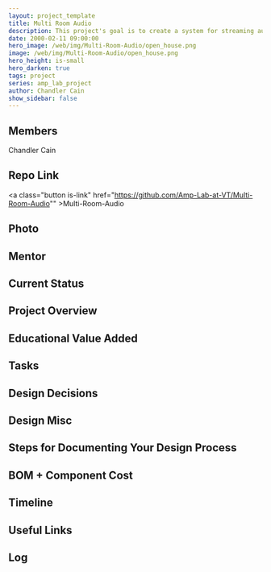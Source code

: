 ```yaml
---
layout: project_template
title: Multi Room Audio
description: This project's goal is to create a system for streaming audio remotely over a network. 
date: 2000-02-11 09:00:00
hero_image: /web/img/Multi-Room-Audio/open_house.png
image: /web/img/Multi-Room-Audio/open_house.png
hero_height: is-small
hero_darken: true
tags: project
series: amp_lab_project
author: Chandler Cain
show_sidebar: false
---
```




## Members
Chandler Cain

## Repo Link
<a class="button is-link" href="https://github.com/Amp-Lab-at-VT/Multi-Room-Audio"" >Multi-Room-Audio</a>

## Photo

## Mentor

## Current Status

## Project Overview


## Educational Value Added


## Tasks

## Design Decisions

## Design Misc

## Steps for Documenting Your Design Process

## BOM + Component Cost

## Timeline

## Useful Links

## Log
            